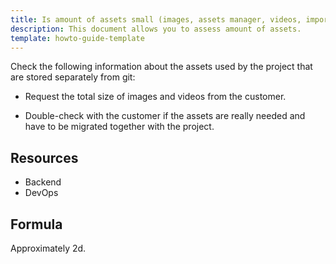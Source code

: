 ```yaml
---
title: Is amount of assets small (images, assets manager, videos, import data (if needed) etc.) Files: <30 GB?
description: This document allows you to assess amount of assets.
template: howto-guide-template
---
```


Check the following information about the assets used by the project that are stored separately from git:

* Request the total size of images and videos from the customer.

* Double-check with the customer if the assets are really needed and have to be migrated together with the project.

## Resources

* Backend
* DevOps


## Formula

Approximately 2d.
